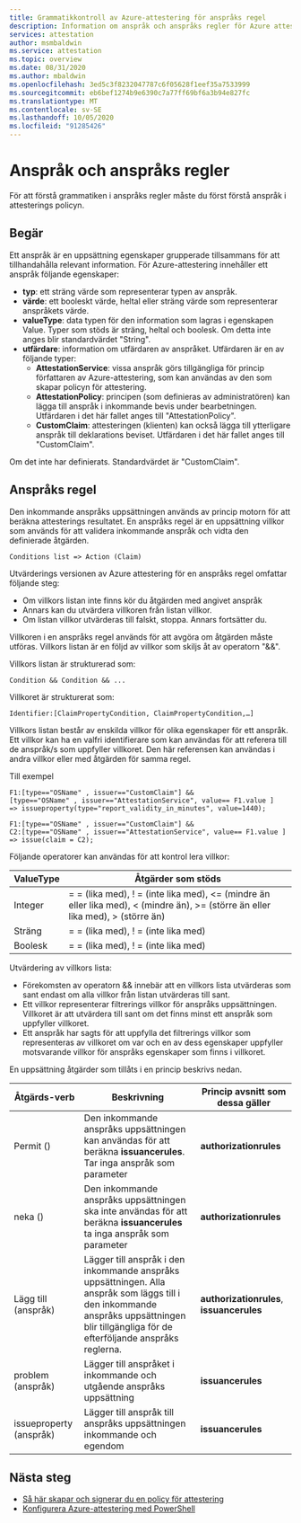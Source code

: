 ```yaml
---
title: Grammatikkontroll av Azure-attestering för anspråks regel
description: Information om anspråk och anspråks regler för Azure attestering policy.
services: attestation
author: msmbaldwin
ms.service: attestation
ms.topic: overview
ms.date: 08/31/2020
ms.author: mbaldwin
ms.openlocfilehash: 3ed5c3f8232047787c6f05628f1eef35a7533999
ms.sourcegitcommit: eb6bef1274b9e6390c7a77ff69bf6a3b94e827fc
ms.translationtype: MT
ms.contentlocale: sv-SE
ms.lasthandoff: 10/05/2020
ms.locfileid: "91285426"
---
```

# <a name="claim-and-claim-rules"></a>Anspråk och anspråks regler

För att förstå grammatiken i anspråks regler måste du först förstå anspråk i attesterings policyn.

## <a name="claim"></a>Begär

Ett anspråk är en uppsättning egenskaper grupperade tillsammans för att tillhandahålla relevant information. För Azure-attestering innehåller ett anspråk följande egenskaper:

- **typ**: ett sträng värde som representerar typen av anspråk.
- **värde**: ett booleskt värde, heltal eller sträng värde som representerar anspråkets värde.
- **valueType**: data typen för den information som lagras i egenskapen Value. Typer som stöds är sträng, heltal och boolesk. Om detta inte anges blir standardvärdet "String".
- **utfärdare**: information om utfärdaren av anspråket. Utfärdaren är en av följande typer:
  - **AttestationService**: vissa anspråk görs tillgängliga för princip författaren av Azure-attestering, som kan användas av den som skapar policyn för attestering.
  - **AttestationPolicy**: principen (som definieras av administratören) kan lägga till anspråk i inkommande bevis under bearbetningen. Utfärdaren i det här fallet anges till "AttestationPolicy".
  - **CustomClaim**: attesteringen (klienten) kan också lägga till ytterligare anspråk till deklarations beviset. Utfärdaren i det här fallet anges till "CustomClaim".

Om det inte har definierats. Standardvärdet är "CustomClaim".

## <a name="claim-rule"></a>Anspråks regel

Den inkommande anspråks uppsättningen används av princip motorn för att beräkna attesterings resultatet. En anspråks regel är en uppsättning villkor som används för att validera inkommande anspråk och vidta den definierade åtgärden.

```
Conditions list => Action (Claim)
```

Utvärderings versionen av Azure attestering för en anspråks regel omfattar följande steg:

- Om villkors listan inte finns kör du åtgärden med angivet anspråk 
- Annars kan du utvärdera villkoren från listan villkor.
- Om listan villkor utvärderas till falskt, stoppa. Annars fortsätter du.

Villkoren i en anspråks regel används för att avgöra om åtgärden måste utföras. Villkors listan är en följd av villkor som skiljs åt av operatorn "&&".

Villkors listan är strukturerad som:

```
Condition && Condition && ...
```

Villkoret är strukturerat som:

```
Identifier:[ClaimPropertyCondition, ClaimPropertyCondition,…]
```

Villkors listan består av enskilda villkor för olika egenskaper för ett anspråk. Ett villkor kan ha en valfri identifierare som kan användas för att referera till de anspråk/s som uppfyller villkoret. Den här referensen kan användas i andra villkor eller med åtgärden för samma regel.

Till exempel

```
F1:[type=="OSName" , issuer=="CustomClaim"] && 
[type=="OSName" , issuer=="AttestationService", value== F1.value ] 
=> issueproperty(type="report_validity_in_minutes", value=1440);

F1:[type=="OSName" , issuer=="CustomClaim"] && 
C2:[type=="OSName" , issuer=="AttestationService", value== F1.value ] 
=> issue(claim = C2);
```

Följande operatorer kan användas för att kontrol lera villkor:

| ValueType | Åtgärder som stöds |
|--|--|
| Integer | = = (lika med), \! = (inte lika med), <= (mindre än eller lika med), < (mindre än), >= (större än eller lika med), > (större än) |
| Sträng | = = (lika med), \! = (inte lika med) |
| Boolesk | = = (lika med), \! = (inte lika med) |

Utvärdering av villkors lista:

- Förekomsten av operatorn && innebär att en villkors lista utvärderas som sant endast om alla villkor från listan utvärderas till sant.
- Ett villkor representerar filtrerings villkor för anspråks uppsättningen. Villkoret är att utvärdera till sant om det finns minst ett anspråk som uppfyller villkoret.
- Ett anspråk har sagts för att uppfylla det filtrerings villkor som representeras av villkoret om var och en av dess egenskaper uppfyller motsvarande villkor för anspråks egenskaper som finns i villkoret.  

En uppsättning åtgärder som tillåts i en princip beskrivs nedan.

| Åtgärds-verb | Beskrivning | Princip avsnitt som dessa gäller |
|--|--|--|
| Permit () | Den inkommande anspråks uppsättningen kan användas för att beräkna **issuancerules**. Tar inga anspråk som parameter | **authorizationrules** |
| neka () | Den inkommande anspråks uppsättningen ska inte användas för att beräkna **issuancerules** ta inga anspråk som parameter | **authorizationrules** |
| Lägg till (anspråk) | Lägger till anspråk i den inkommande anspråks uppsättningen. Alla anspråk som läggs till i den inkommande anspråks uppsättningen blir tillgängliga för de efterföljande anspråks reglerna. |**authorizationrules**, **issuancerules** |
| problem (anspråk) | Lägger till anspråket i inkommande och utgående anspråks uppsättning | **issuancerules** |
| issueproperty (anspråk) | Lägger till anspråk till anspråks uppsättningen inkommande och egendom | **issuancerules**

## <a name="next-steps"></a>Nästa steg

- [Så här skapar och signerar du en policy för attestering](author-sign-policy.md)
- [Konfigurera Azure-attestering med PowerShell](quickstart-powershell.md)


